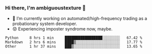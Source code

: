 ### Hi there, I'm ambiguoustexture 👋

<!--
**ambiguoustexture/ambiguoustexture** is a ✨ _special_ ✨ repository because its `README.md` (this file) appears on your GitHub profile.

Here are some ideas to get you started:
-->
- 🔭 I’m currently working on automated/high-frequency trading as a probationary system developer.
- :worried: Experiencing imposter syndrome now, maybe.

<!--START_SECTION:waka-->

```text
Python     8 hrs 1 min     █████████████████░░░░░░░░   67.42 %
Markdown   2 hrs 6 mins    ████▒░░░░░░░░░░░░░░░░░░░░   17.77 %
Other      1 hr 37 mins    ███▒░░░░░░░░░░░░░░░░░░░░░   13.65 %
```

<!--END_SECTION:waka-->
